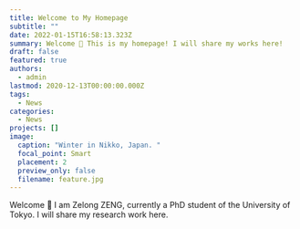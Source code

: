 ```yaml
---
title: Welcome to My Homepage
subtitle: ""
date: 2022-01-15T16:58:13.323Z
summary: Welcome 👋 This is my homepage! I will share my works here!
draft: false
featured: true
authors:
  - admin
lastmod: 2020-12-13T00:00:00.000Z
tags:
  - News
categories:
  - News
projects: []
image:
  caption: "Winter in Nikko, Japan. "
  focal_point: Smart
  placement: 2
  preview_only: false
  filename: feature.jpg
---
```

Welcome 👋 I am Zelong ZENG, currently a PhD student of the University of Tokyo. I will share my research work  here.